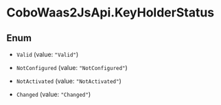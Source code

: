 # CoboWaas2JsApi.KeyHolderStatus

## Enum


* `Valid` (value: `"Valid"`)

* `NotConfigured` (value: `"NotConfigured"`)

* `NotActivated` (value: `"NotActivated"`)

* `Changed` (value: `"Changed"`)


